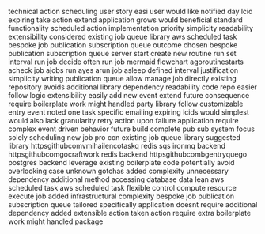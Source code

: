 technical action scheduling user story easi user would like notified day lcid expiring take action extend application grows would beneficial standard functionality scheduled action implementation priority simplicity readability extensibility considered existing job queue library aws scheduled task bespoke job publication subscription queue outcome chosen bespoke publication subscription queue server start create new routine run set interval run job decide often run job mermaid flowchart agoroutinestarts acheck job ajobs run ayes arun job asleep defined interval justification simplicity writing publication queue allow manage job directly existing repository avoids additional library dependency readability code repo easier follow logic extensibility easily add new event extend future consequence require boilerplate work might handled party library follow customizable entry event noted one task specific emailing expiring lcids would simplest would also lack granularity retry action upon failure application require complex event driven behavior future build complete pub sub system focus solely scheduling new job pro con existing job queue library suggested library httpsgithubcomvmihailencotaskq redis sqs ironmq backend httpsgithubcomgocraftwork redis backend httpsgithubcombgentryquego postgres backend leverage existing boilerplate code potentially avoid overlooking case unknown gotchas added complexity unnecessary dependency additional method accessing database data lean aws scheduled task aws scheduled task flexible control compute resource execute job added infrastructural complexity bespoke job publication subscription queue tailored specifically application doesnt require additional dependency added extensible action taken action require extra boilerplate work might handled package